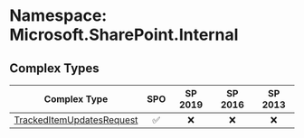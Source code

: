 # Namespace: Microsoft.SharePoint.Internal

## Complex Types

Complex Type | SPO | SP 2019 | SP 2016 | SP 2013
----------|:---:|:-------:|:-------:|:-------:
[TrackedItemUpdatesRequest](./ComplexTypes/TrackedItemUpdatesRequest.md) | ✅ | ❌ | ❌ | ❌